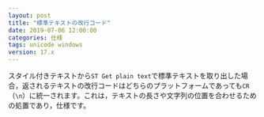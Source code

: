 ```yaml
---
layout: post
title: "標準テキストの改行コード"
date: 2019-07-06 12:00:00
categories: 仕様
tags: unicode windows 
version: 17.x
---
```


スタイル付きテキストから``ST Get plain text``で標準テキストを取り出した場合，返されるテキストの改行コードはどちらのプラットフォームであっても``CR``（``\n``）に統一されます。これは，テキストの長さや文字列の位置を合わせるための処置であり，仕様です。
